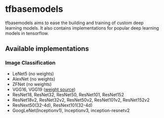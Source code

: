 # tfbasemodels
tfbasemodels aims to ease the building and training of custom deep learning models. It also contains implementations for popular deep learning models in tensorflow.

## Available implementations
### Image Classification
- LeNet5 (no weights)
- AlexNet (no weights)
- ZFNet (no weights)
- VGG16, VGG19 ([weight source](https://github.com/fchollet/deep-learning-models/releases/))
- ResNet18, ResNet32, ResNet50, ResNet101, ResNet152
- ResNet18v2, ResNet32v2, ResNet50v2, ResNet101v2, ResNet152v2
- ResNext50(32-4d), ResNext101(32-4d)
- GoogLeNet(Inceptionv1), Inceptionv3, inception-resnetv2

